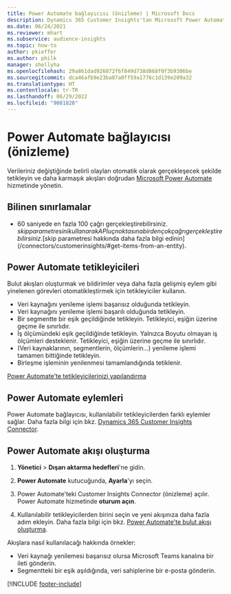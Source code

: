 ```yaml
---
title: Power Automate bağlayıcısı (önizleme) | Microsoft Docs
description: Dynamics 365 Customer Insights'tan Microsoft Power Automate'te akış oluşturun.
ms.date: 06/24/2021
ms.reviewer: mhart
ms.subservice: audience-insights
ms.topic: how-to
author: pkieffer
ms.author: philk
manager: shellyha
ms.openlocfilehash: 29a861dad926072f6f849d738d868f0f3b9306be
ms.sourcegitcommit: dca46afb9e23ba87a0ff59a1776c1d139e209a32
ms.translationtype: HT
ms.contentlocale: tr-TR
ms.lasthandoff: 06/29/2022
ms.locfileid: "9081828"
---
```

# <a name="power-automate-connector-preview"></a>Power Automate bağlayıcısı (önizleme)

Verileriniz değiştiğinde belirli olayları otomatik olarak gerçekleşecek şekilde tetikleyin ve daha karmaşık akışları doğrudan [Microsoft Power Automate](https://flow.microsoft.com/) hizmetinde yönetin.

## <a name="known-limitations"></a>Bilinen sınırlamalar

- 60 saniyede en fazla 100 çağrı gerçekleştirebilirsiniz. $skip parametresini kullanarak API uç noktasına birden çok çağrı gerçekleştirebilirsiniz. [$skip parametresi hakkında daha fazla bilgi edinin](/connectors/customerinsights/#get-items-from-an-entity).

## <a name="power-automate-triggers"></a>Power Automate tetikleyicileri

Bulut akışları oluşturmak ve bildirimler veya daha fazla gelişmiş eylem gibi yinelenen görevleri otomatikleştirmek için tetikleyiciler kullanın.

- Veri kaynağını yenileme işlemi başarısız olduğunda tetikleyin.
- Veri kaynağını yenileme işlemi başarılı olduğunda tetikleyin.
- Bir segmentte bir eşik geçildiğinde tetikleyin. Tetikleyici, eşiğin üzerine geçme ile sınırlıdır.
- İş ölçümündeki eşik geçildiğinde tetikleyin. Yalnızca Boyutu olmayan iş ölçümleri desteklenir. Tetikleyici, eşiğin üzerine geçme ile sınırlıdır.
- (Veri kaynaklarının, segmentlerin, ölçümlerin...) yenileme işlemi tamamen bittiğinde tetikleyin.
- Birleşme işleminin yenilenmesi tamamlandığında tetiklenir.

[Power Automate'te tetikleyicilerinizi yapılandırma](https://flow.microsoft.com/connectors/shared_customerinsights/dynamics-365-customer-insights-connector/)

## <a name="power-automate-actions"></a>Power Automate eylemleri

Power Automate bağlayıcısı, kullanılabilir tetikleyicilerden farklı eylemler sağlar. Daha fazla bilgi için bkz. [Dynamics 365 Customer Insights Connector](/connectors/customerinsights/).

## <a name="create-a-power-automate-flow"></a>Power Automate akışı oluşturma

1. **Yönetici** > **Dışarı aktarma hedefleri**'ne gidin.

1. **Power Automate** kutucuğunda, **Ayarla**'yı seçin.

1. Power Automate'teki Customer Insights Connector (önizleme) açılır. Power Automate hizmetinde **oturum açın**.

1. Kullanılabilir tetikleyicilerden birini seçin ve yeni akışınıza daha fazla adım ekleyin. Daha fazla bilgi için bkz. [Power Automate'te bulut akışı oluşturma](/power-automate/get-started-logic-flow).

Akışlara nasıl kullanılacağı hakkında örnekler: 
- Veri kaynağı yenilemesi başarısız olursa Microsoft Teams kanalına bir ileti gönderin. 
- Segmentteki bir eşik aşıldığında, veri sahiplerine bir e-posta gönderin.



[!INCLUDE [footer-include](includes/footer-banner.md)]
